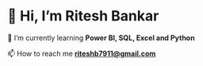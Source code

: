 # 👋 Hi, I’m Ritesh Bankar
 🌱 I’m currently learning **Power BI, SQL, Excel and Python**
 
📫 How to reach me **riteshb7911@gmail.com**

<!---
Riteshb7911/Riteshb7911 is a ✨ special ✨ repository because its `README.md` (this file) appears on your GitHub profile.
You can click the Preview link to take a look at your changes.
--->
